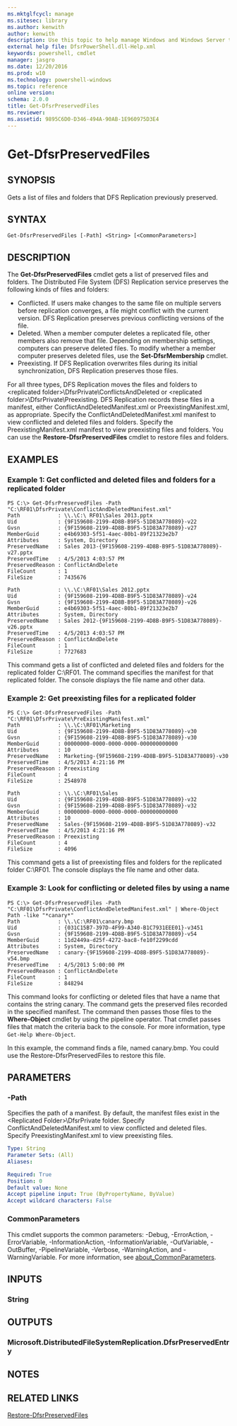```yaml
---
ms.mktglfcycl: manage
ms.sitesec: library
ms.author: kenwith
author: kenwith
description: Use this topic to help manage Windows and Windows Server technologies with Windows PowerShell.
external help file: DfsrPowerShell.dll-Help.xml
keywords: powershell, cmdlet
manager: jasgro
ms.date: 12/20/2016
ms.prod: w10
ms.technology: powershell-windows
ms.topic: reference
online version: 
schema: 2.0.0
title: Get-DfsrPreservedFiles
ms.reviewer:
ms.assetid: 9895C6D0-D346-494A-90AB-1E960975D3E4
---
```


# Get-DfsrPreservedFiles

## SYNOPSIS
Gets a list of files and folders that DFS Replication previously preserved.

## SYNTAX

```
Get-DfsrPreservedFiles [-Path] <String> [<CommonParameters>]
```

## DESCRIPTION
The **Get-DfsrPreservedFiles** cmdlet gets a list of preserved files and folders.
The Distributed File System (DFS) Replication service preserves the following kinds of files and folders: 

- Conflicted.
If users make changes to the same file on multiple servers before replication converges, a file might conflict with the current version.
DFS Replication preserves previous conflicting versions of the file.
- Deleted.
When a member computer deletes a replicated file, other members also remove that file.
Depending on membership settings, computers can preserve deleted files.
To modify whether a member computer preserves deleted files, use the **Set-DfsrMembership** cmdlet. 
- Preexisting.
If DFS Replication overwrites files during its initial synchronization, DFS Replication preserves those files.

For all three types, DFS Replication moves the files and folders to \<replicated folder\>\DfsrPrivate\ConflictsAndDeleted or \<replicated folder\>\DfsrPrivate\Preexisting.
DFS Replication records these files in a manifest, either ConflictAndDeletedManifest.xml or PreexistingManifest.xml, as appropriate.
Specify the ConflictAndDeletedManifest.xml manifest to view conflicted and deleted files and folders.
Specify the PreexistingManifest.xml manifest to view preexisting files and folders.
You can use the **Restore-DfsrPreservedFiles** cmdlet to restore files and folders.

## EXAMPLES

### Example 1: Get conflicted and deleted files and folders for a replicated folder
```
PS C:\> Get-DfsrPreservedFiles -Path "C:\RF01\DfsrPrivate\ConflictAndDeletedManifest.xml"
Path            : \\.\C:\ RF01\Sales 2013.pptx
Uid             : {9F159608-2199-4D8B-B9F5-51D83A778089}-v22
Gvsn            : {9F159608-2199-4D8B-B9F5-51D83A778089}-v27
MemberGuid      : e4b69303-5f51-4aec-80b1-89f21323e2b7
Attributes      : System, Directory
PreservedName   : Sales 2013-{9F159608-2199-4D8B-B9F5-51D83A778089}-v27.pptx
PreservedTime   : 4/5/2013 4:03:57 PM
PreservedReason : ConflictAndDelete
FileCount       : 1
FileSize        : 7435676

Path            : \\.\C:\RF01\Sales 2012.pptx
Uid             : {9F159608-2199-4D8B-B9F5-51D83A778089}-v24
Gvsn            : {9F159608-2199-4D8B-B9F5-51D83A778089}-v26
MemberGuid      : e4b69303-5f51-4aec-80b1-89f21323e2b7
Attributes      : System, Directory
PreservedName   : Sales 2012-{9F159608-2199-4D8B-B9F5-51D83A778089}-v26.pptx
PreservedTime   : 4/5/2013 4:03:57 PM
PreservedReason : ConflictAndDelete
FileCount       : 1
FileSize        : 7727683
```

This command gets a list of conflicted and deleted files and folders for the replicated folder C:\RF01.
The command specifies the manifest for that replicated folder.
The console displays the file name and other data.

### Example 2: Get preexisting files for a replicated folder
```
PS C:\> Get-DfsrPreservedFiles -Path "C:\RF01\DfsrPrivate\PreExistingManifest.xml"
Path            : \\.\C:\RF01\Marketing
Uid             : {9F159608-2199-4D8B-B9F5-51D83A778089}-v30
Gvsn            : {9F159608-2199-4D8B-B9F5-51D83A778089}-v30
MemberGuid      : 00000000-0000-0000-0000-000000000000
Attributes      : 10
PreservedName   : Marketing-{9F159608-2199-4D8B-B9F5-51D83A778089}-v30
PreservedTime   : 4/5/2013 4:21:16 PM
PreservedReason : Preexisting
FileCount       : 4
FileSize        : 2548978

Path            : \\.\C:\RF01\Sales
Uid             : {9F159608-2199-4D8B-B9F5-51D83A778089}-v32
Gvsn            : {9F159608-2199-4D8B-B9F5-51D83A778089}-v32
MemberGuid      : 00000000-0000-0000-0000-000000000000
Attributes      : 10
PreservedName   : Sales-{9F159608-2199-4D8B-B9F5-51D83A778089}-v32
PreservedTime   : 4/5/2013 4:21:16 PM
PreservedReason : Preexisting
FileCount       : 4
FileSize        : 4096
```

This command gets a list of preexisting files and folders for the replicated folder C:\RF01.
The console displays the file name and other data.

### Example 3: Look for conflicting or deleted files by using a name
```
PS C:\> Get-DfsrPreservedFiles -Path "C:\RF01\DfsrPrivate\ConflictAndDeletedManifest.xml" | Where-Object Path -like "*canary*"
Path            : \\.\C:\RF01\canary.bmp
Uid             : {031C15B7-397D-4F99-A340-B1C7931EEE01}-v3451
Gvsn            : {9F159608-2199-4D8B-B9F5-51D83A778089}-v54
MemberGuid      : 11d2449a-d25f-4272-bac8-fe10f2299cdd
Attributes      : System, Directory
PreservedName   : canary-{9F159608-2199-4D8B-B9F5-51D83A778089}-v54.bmp
PreservedTime   : 4/5/2013 5:00:00 PM
PreservedReason : ConflictAndDelete
FileCount       : 1
FileSize        : 848294
```

This command looks for conflicting or deleted files that have a name that contains the string canary.
The command gets the preserved files recorded in the specified manifest.
The command then passes those files to the **Where-Object** cmdlet by using the pipeline operator.
That cmdlet passes files that match the criteria back to the console.
For more information, type `Get-Help Where-Object`.

In this example, the command finds a file, named canary.bmp.
You could use the Restore-DfsrPreservedFiles to restore this file.

## PARAMETERS

### -Path
Specifies the path of a manifest.
By default, the manifest files exist in the \<Replicated Folder\>\DfsrPrivate folder.
Specify ConflictAndDeletedManifest.xml to view conflicted and deleted files.
Specify PreexistingManifest.xml to view preexisting files.

```yaml
Type: String
Parameter Sets: (All)
Aliases: 

Required: True
Position: 0
Default value: None
Accept pipeline input: True (ByPropertyName, ByValue)
Accept wildcard characters: False
```

### CommonParameters
This cmdlet supports the common parameters: -Debug, -ErrorAction, -ErrorVariable, -InformationAction, -InformationVariable, -OutVariable, -OutBuffer, -PipelineVariable, -Verbose, -WarningAction, and -WarningVariable. For more information, see [about_CommonParameters](http://go.microsoft.com/fwlink/?LinkID=113216).

## INPUTS

### String

## OUTPUTS

### Microsoft.DistributedFileSystemReplication.DfsrPreservedEntry

## NOTES

## RELATED LINKS

[Restore-DfsrPreservedFiles](./Restore-DfsrPreservedFiles.md)

